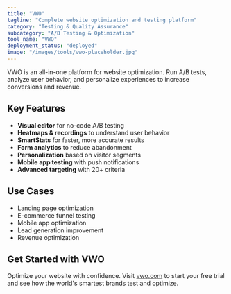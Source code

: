 ```yaml
---
title: "VWO"
tagline: "Complete website optimization and testing platform"
category: "Testing & Quality Assurance"
subcategory: "A/B Testing & Optimization"
tool_name: "VWO"
deployment_status: "deployed"
image: "/images/tools/vwo-placeholder.jpg"
---
```

VWO is an all-in-one platform for website optimization. Run A/B tests, analyze user behavior, and personalize experiences to increase conversions and revenue.

## Key Features

- **Visual editor** for no-code A/B testing
- **Heatmaps & recordings** to understand user behavior
- **SmartStats** for faster, more accurate results
- **Form analytics** to reduce abandonment
- **Personalization** based on visitor segments
- **Mobile app testing** with push notifications
- **Advanced targeting** with 20+ criteria

## Use Cases

- Landing page optimization
- E-commerce funnel testing
- Mobile app optimization
- Lead generation improvement
- Revenue optimization

## Get Started with VWO

Optimize your website with confidence. Visit [vwo.com](https://vwo.com) to start your free trial and see how the world's smartest brands test and optimize.
